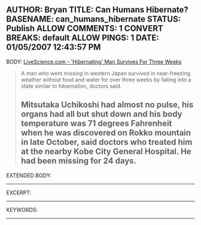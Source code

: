 AUTHOR: Bryan
TITLE: Can Humans Hibernate?
BASENAME: can_humans_hibernate
STATUS: Publish
ALLOW COMMENTS: 1
CONVERT BREAKS: __default__
ALLOW PINGS: 1
DATE: 01/05/2007 12:43:57 PM
-----
BODY:
<a title="LiveScience.com - 'Hibernating' Man Survives For Three Weeks" href="http://www.livescience.com/humanbiology/061221_ap_hibernating_man.html">LiveScience.com - 'Hibernating' Man Survives For Three Weeks</a>

<blockquote>A man who went missing in western Japan survived in near-freezing weather without food and water for over three weeks by falling into a state similar to hibernation, doctors said.

 

Mitsutaka Uchikoshi had almost no pulse, his organs had all but shut down and his body temperature was 71 degrees Fahrenheit when he was discovered on Rokko mountain in late October, said doctors who treated him at the nearby Kobe City General Hospital. He had been missing for 24 days.</blockquote>
-----
EXTENDED BODY:

-----
EXCERPT:

-----
KEYWORDS:

-----


